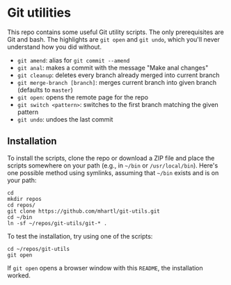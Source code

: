 # Git utilities

This repo contains some useful Git utility scripts. The only prerequisites are Git and bash. The highlights are `git open` and `git undo`, which you'll never understand how you did without.

* `git amend`: alias for `git commit --amend`
* `git anal`: makes a commit with the message "Make anal changes"
* `git cleanup`: deletes every branch already merged into current branch
* `git merge-branch [branch]`: merges current branch into given branch (defaults to `master`)
* `git open`: opens the remote page for the repo
* `git switch <pattern>`: switches to the first branch matching the given pattern
* `git undo`: undoes the last commit

## Installation

To install the scripts, clone the repo or download a ZIP file and place the scripts somewhere on your path (e.g., in `~/bin` or `/usr/local/bin`). Here's one possible method using symlinks, assuming that `~/bin` exists and is on your path:
    
    cd
    mkdir repos
    cd repos/
    git clone https://github.com/mhartl/git-utils.git
    cd ~/bin
    ln -sf ~/repos/git-utils/git-* .
 
To test the installation, try using one of the scripts:

    cd ~/repos/git-utils
    git open

If `git open` opens a browser window with this `README`, the installation worked.